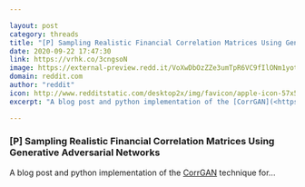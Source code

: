 ```yaml
---

layout: post
category: threads
title: "[P] Sampling Realistic Financial Correlation Matrices Using Generative Adversarial Networks"
date: 2020-09-22 17:47:30
link: https://vrhk.co/3cngsoN
image: https://external-preview.redd.it/VoXwDbOzZZe3umTpR6VC9fIlONm1yotIu6ZGvI-PEKs.jpg?width=1200&height=628.272251309&auto=webp&crop=1200:628.272251309,smart&s=801248a660ed890ad2876435a8c15812e4985671
domain: reddit.com
author: "reddit"
icon: http://www.redditstatic.com/desktop2x/img/favicon/apple-icon-57x57.png
excerpt: "A blog post and python implementation of the [CorrGAN](<https://hudsonthames.org/corrgan-realistic-financial-correlation-matrices/>) technique for..."

---
```


### [P] Sampling Realistic Financial Correlation Matrices Using Generative Adversarial Networks

A blog post and python implementation of the [CorrGAN](<https://hudsonthames.org/corrgan-realistic-financial-correlation-matrices/>) technique for...